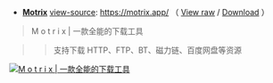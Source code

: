 
- [**Motrix**](https://motrix.app/zh-CN/) [view-source](https://taoste.github.io/Hello-World/github/motrix.app/): https://motrix.app/ （ [View raw](https://github.com/taoste/Hello-World/blob/master/github/motrix.app/motrix.app.7z?raw=true) / [Download](https://github.com/taoste/Hello-World/raw/master/github/motrix.app/motrix.app.7z) ）

> M o t r i x | 一款全能的下载工具

>> 支持下载 HTTP、FTP、BT、磁力链、百度网盘等资源 


<p>
<a href="https://motrix.app/zh-CN/">
<img src="https://camo.githubusercontent.com/a03ca970828606368f4d45e6285885810b747a13/68747470733a2f2f63646e2e6e6c61726b2e636f6d2f79757175652f302f323031392f706e672f3132393134372f313535303135323134343932322d36663937353938392d303731372d346132372d613361632d3139613730383064313865312e706e67" border="0" alt="M o t r i x | 一款全能的下载工具" title="M o t r i x | 一款全能的下载工具"></a>
</p>
